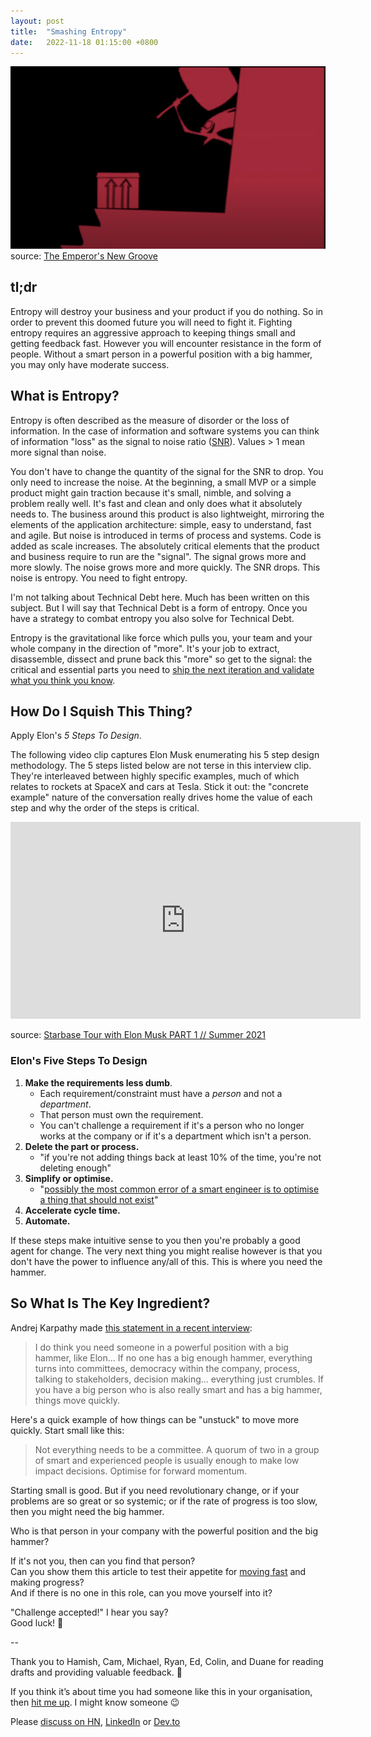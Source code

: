 ```yaml
---
layout: post
title:  "Smashing Entropy"
date:   2022-11-18 01:15:00 +0800
---
```


![smash it with a hammer](/assets/smashit.png)  
source: [The Emperor's New Groove](https://www.disneyplus.com/movies/the-emperors-new-groove/3jFGExhfWgxg)

## tl;dr

Entropy will destroy your business and your product if you do nothing. So in order to prevent this doomed future you will need to fight it.
Fighting entropy requires an aggressive approach to keeping things small and getting feedback fast.
However you will encounter resistance in the form of people. Without a smart person in a powerful position with a big hammer, you may only have moderate success.

## What is Entropy?

Entropy is often described as the measure of disorder or the loss of information. In the case of information and software systems you can think of information "loss" as the signal to noise ratio ([SNR](https://en.wikipedia.org/wiki/Signal-to-noise_ratio)). Values > 1 mean more signal than noise.

You don't have to change the quantity of the signal for the SNR to drop. You only need to increase the noise. At the beginning, a small MVP or a simple product might gain traction because it's small, nimble, and solving a problem really well. It's fast and clean and only does what it absolutely needs to. The business around this product is also lightweight, mirroring the elements of the application architecture: simple, easy to understand, fast and agile. But noise is introduced in terms of process and systems. Code is added as scale increases. The absolutely critical elements that the product and business require to run are the "signal". The signal grows more and more slowly. The noise grows more and more quickly. The SNR drops. This noise is entropy. You need to fight entropy.

I'm not talking about Technical Debt here. Much has been written on this subject. But I will say that Technical Debt is a form of entropy. Once you have a strategy to combat entropy you also solve for Technical Debt. 

Entropy is the gravitational like force which pulls you, your team and your whole company in the direction of "more". It's your job to extract, disassemble, dissect and prune back this "more" so get to the signal: the critical and essential parts you need to [ship the next iteration and validate what you think you know](https://www.amazon.com/Lean-Startup-Entrepreneurs-Continuous-Innovation/dp/0307887898). 


## How Do I Squish This Thing?

Apply Elon's *5 Steps To Design*.

The following video clip captures Elon Musk enumerating his 5 step design methodology. The 5 steps listed below are not terse in this interview clip. They're interleaved between highly specific examples, much of which relates to rockets at SpaceX and cars at Tesla. Stick it out: the "concrete example" nature of the conversation really drives home the value of each step and why the order of the steps is critical.

<iframe width="560" height="315" src="https://www.youtube.com/embed/woACnVIeAis" title="YouTube video player" frameborder="0" allow="accelerometer; autoplay; clipboard-write; encrypted-media; gyroscope; picture-in-picture" allowfullscreen></iframe>

source: [Starbase Tour with Elon Musk PART 1 // Summer 2021](https://www.youtube.com/watch?v=t705r8ICkRw&t=805s)

### Elon's Five Steps To Design

1. **Make the requirements less dumb**.
    * Each requirement/constraint must have a *person* and not a *department*.
    * That person must own the requirement. 
    * You can't challenge a requirement if it's a person who no longer works at the company or if it's a department which isn't a person. 
1. **Delete the part or process.**
    * "if you're not adding things back at least 10% of the time, you're not deleting enough"
1. **Simplify or optimise.**
    * "[possibly the most common error of a smart engineer is to optimise a thing that should not exist](https://youtu.be/t705r8ICkRw?t=1047)" 
1. **Accelerate cycle time.**
1. **Automate.**

If these steps make intuitive sense to you then you're probably a good agent for change. The very next thing you might realise however is that you don't have the power to influence any/all of this. This is where you need the hammer.

## So What Is The Key Ingredient?

Andrej Karpathy made [this statement in a recent interview](https://youtu.be/cdiD-9MMpb0?t=5751):

> I do think you need someone in a powerful position with a big hammer, like Elon...
If no one has a big enough hammer, everything turns into committees, democracy within the company, process, talking to stakeholders, decision making... everything just crumbles.
If you have a big person who is also really smart and has a big hammer, things move quickly.

Here's a quick example of how things can be "unstuck" to move more quickly. Start small like this:

> Not everything needs to be a committee. A quorum of two in a group of smart and experienced people is usually enough to make low impact decisions. Optimise for forward momentum.

Starting small is good. But if you need revolutionary change, or if your problems are so great or so systemic; or if the rate of progress is too slow, then you might need the big hammer.

Who is that person in your company with the powerful position and the big hammer? 

If it's not you, then can you find that person?  
Can you show them this article to test their appetite for [moving fast](https://www.svpg.com/the-need-for-speed/) and making progress?  
And if there is no one in this role, can you move yourself into it?

"Challenge accepted!" I hear you say?  
Good luck! 💪

--

Thank you to Hamish, Cam, Michael, Ryan, Ed, Colin, and Duane for reading drafts and providing valuable feedback. 🙏

If you think it’s about time you had someone like this in your organisation, then [hit me up](https://www.linkedin.com/in/cottsak/). I might know someone 😉

Please [discuss on HN](https://news.ycombinator.com/item?id=33642239), [LinkedIn](https://www.linkedin.com/pulse/smashing-entropy-matt-kocaj) or [Dev.to](https://dev.to/mattkocaj/smashing-entropy-36a7)
